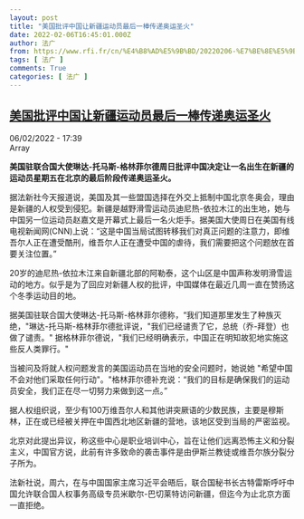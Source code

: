 ```yaml
---
layout: post
title: "美国批评中国让新疆运动员最后一棒传递奥运圣火"
date: 2022-02-06T16:45:01.000Z
author: 法广
from: https://www.rfi.fr/cn/%E4%B8%AD%E5%9B%BD/20220206-%E7%BE%8E%E5%9B%BD%E6%89%B9%E8%AF%84%E4%B8%AD%E5%9B%BD%E8%AE%A9%E6%96%B0%E7%96%86%E8%BF%90%E5%8A%A8%E5%91%98%E6%9C%80%E5%90%8E%E4%B8%80%E6%A3%92%E4%BC%A0%E9%80%92%E5%A5%A5%E8%BF%90%E5%9C%A3%E7%81%AB
tags: [ 法广 ]
comments: True
categories: [ 法广 ]
---
```

<!--1644165901000-->
[美国批评中国让新疆运动员最后一棒传递奥运圣火](https://www.rfi.fr/cn/%E4%B8%AD%E5%9B%BD/20220206-%E7%BE%8E%E5%9B%BD%E6%89%B9%E8%AF%84%E4%B8%AD%E5%9B%BD%E8%AE%A9%E6%96%B0%E7%96%86%E8%BF%90%E5%8A%A8%E5%91%98%E6%9C%80%E5%90%8E%E4%B8%80%E6%A3%92%E4%BC%A0%E9%80%92%E5%A5%A5%E8%BF%90%E5%9C%A3%E7%81%AB)
------

<div>
<div>06/02/2022 - 17:39</div>Array<p><strong>                    美国驻联合国大使琳达-托马斯-格林菲尔德周日批评中国决定让一名出生在新疆的运动员星期五在北京的最后阶段传递奥运圣火。                </strong></p><div >                    <p>据法新社今天报道说，美国及其一些盟国选择在外交上抵制中国北京冬奥会，理由是新疆的人权受到侵犯。新疆是越野滑雪运动员迪尼热-依拉木江的出生地，她与中国另一位运动员赵嘉文是开幕式上最后一名火炬手。据美国大使周日在美国有线电视新闻网(CNN)上说：“这是中国当局试图转移我们对真正问题的注意力，即维吾尔人正在遭受酷刑，维吾尔人正在遭受中国的虐待，我们需要把这个问题放在首要关注位置。”</p><p>20岁的迪尼热-依拉木江来自新疆北部的阿勒泰，这个山区是中国声称发明滑雪运动的地方。似乎是为了回应对新疆人权的批评，中国媒体在最近几周一直在赞扬这个冬季运动目的地。</p><p>据美国驻联合国大使琳达-托马斯-格林菲尔德称，“我们知道那里发生了种族灭绝，"琳达-托马斯-格林菲尔德批评说，"我们已经谴责了它，总统（乔-拜登）也做了谴责。" 据格林菲尔德说，"我们已经明确表示，中国正在明知故犯地实施这些反人类罪行。"</p><p>当被问及将就人权问题发言的美国运动员在当地的安全问题时，她说她 "希望中国不会对他们采取任何行动"。"格林菲尔德补充说：“我们的目标是确保我们的运动员安全，我们正在尽一切努力来做到这一点。”</p><p>据人权组织说，至少有100万维吾尔人和其他讲突厥语的少数民族，主要是穆斯林，正在或已经被关押在中国西北地区新疆的营地，该地区受到当局的严密监视。</p><p>北京对此提出异议，称这些中心是职业培训中心，旨在让他们远离恐怖主义和分裂主义，中国官方说，此前有许多致命的袭击事件是由伊斯兰教徒或维吾尔族分裂分子所为。</p><p>法新社说，周六，在与中国国家主席习近平会晤后，联合国秘书长古特雷斯呼吁中国允许联合国人权事务高级专员米歇尔-巴切莱特访问新疆，但迄今为止北京方面一直拒绝。</p>                                            <div data-selfpromo-newsletter>    </div>    <div data-selfpromo-app>    </div>                </div>
</div>
